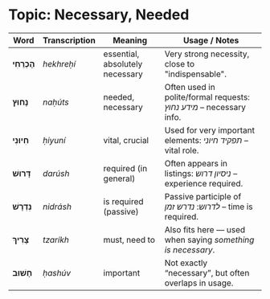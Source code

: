 # Topic: Necessary, Needed

| **Word**      | **Transcription** | **Meaning**                     | **Usage / Notes**                                                   |
| ------------- | ----------------- | ------------------------------- | ------------------------------------------------------------------- |
| **הֶכְרֵחִי** | *hekhreḥí*        | essential, absolutely necessary | Very strong necessity, close to "indispensable".                    |
| **נָחוּץ**    | *naḥúts*          | needed, necessary               | Often used in polite/formal requests: *מידע נחוץ* – necessary info. |
| **חִיוּנִי**  | *ḥiyuní*          | vital, crucial                  | Used for very important elements: *תפקיד חיוני* – vital role.       |
| **דָּרוּשׁ**  | *darúsh*          | required (in general)           | Often appears in listings: *ניסיון דרוש* – experience required.     |
| **נִדְרָשׁ**  | *nidrásh*         | is required (passive)           | Passive participle of *לדרוש*: *נדרש זמן* – time is required.       |
| **צָרִיךְ**   | *tzaríkh*         | must, need to                   | Also fits here — used when saying *something is necessary*.         |
| **חָשׁוּב**   | *ḥashúv*          | important                       | Not exactly “necessary”, but often overlaps in usage.               |
